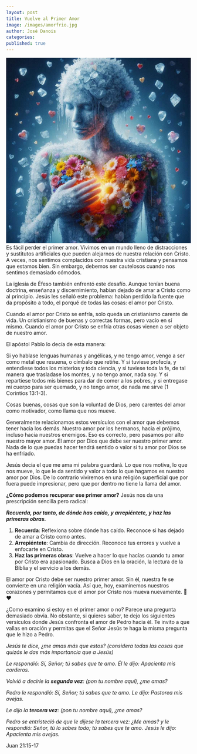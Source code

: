 ```yaml
---
layout: post
title: Vuelve al Primer Amor
image: /images/amorfrio.jpg
author: José Danois
categories: 
published: true
---
```

![Amor frío](/images/amorfrio.jpg)
Es fácil perder el primer amor. Vivimos en un mundo lleno de distracciones y sustitutos artificiales que pueden alejarnos de nuestra relación con Cristo. A veces, nos sentimos complacidos con nuestra vida cristiana y pensamos que estamos bien. Sin embargo, debemos ser cautelosos cuando nos sentimos demasiado cómodos.

La iglesia de Éfeso también enfrentó este desafío. Aunque tenían buena doctrina, enseñanza y discernimiento, habían dejado de amar a Cristo como al principio. Jesús les señaló este problema: habían perdido la fuente que da propósito a todo, el porqué de todas las cosas: el amor por Cristo.

Cuando el amor por Cristo se enfría, solo queda un cristianismo carente de vida. Un cristianismo de buenas y correctas formas, pero vacío en sí mismo. Cuando el amor por Cristo se enfría otras cosas vienen a ser objeto de nuestro amor.

El apóstol Pablo lo decía de esta manera:

Si yo hablase lenguas humanas y angélicas, y no tengo amor, vengo a ser como metal que resuena, o címbalo que retiñe. Y si tuviese profecía, y entendiese todos los misterios y toda ciencia, y si tuviese toda la fe, de tal manera que trasladase los montes, y no tengo amor, nada soy. Y si repartiese todos mis bienes para dar de comer a los pobres, y si entregase mi cuerpo para ser quemado, y no tengo amor, de nada me sirve (1 Corintios 13:1-3).

Cosas buenas, cosas que son la voluntad de Dios, pero carentes del amor como motivador, como llama que nos mueve.

Generalmente relacionamos estos versículos con el amor que debemos tener hacia los demás. Nuestro amor por los hermanos, hacia el prójimo, incluso hacia nuestros enemigos. Eso es correcto, pero pasamos por alto nuestro mayor amor. El amor por Dios que debe ser nuestro primer amor. Nada de lo que puedas hacer tendrá sentido o valor si tu amor por Dios se ha enfriado.

Jesús decía el que me ama mi palabra guardará. Lo que nos motiva, lo que nos mueve, lo que le da sentido y valor a todo lo que hagamos es nuestro amor por Dios. De lo contrario viviremos en una religión superficial que por fuera puede impresionar, pero que por dentro no tiene la llama del amor.

**¿Cómo podemos recuperar ese primer amor?** Jesús nos da una prescripción sencilla pero radical:

_**Recuerda, por tanto, de dónde has caído, y arrepiéntete, y haz las primeras obras.**_

1. **Recuerda**: Reflexiona sobre dónde has caído. Reconoce si has dejado de amar a Cristo como antes.  
2. **Arrepiéntete**: Cambia de dirección. Reconoce tus errores y vuelve a enfocarte en Cristo.  
3. **Haz las primeras obras**: Vuelve a hacer lo que hacías cuando tu amor por Cristo era apasionado. Busca a Dios en la oración, la lectura de la Biblia y el servicio a los demás.

El amor por Cristo debe ser nuestro primer amor. Sin él, nuestra fe se convierte en una religión vacía. Así que, hoy, examinemos nuestros corazones y permitamos que el amor por Cristo nos mueva nuevamente. 🙏❤️

¿Como examino si estoy en el primer amor o no? Parece una pregunta demasiado obvia. No obstante, si quieres saber, te dejo los siguientes versículos donde Jesús confronta el amor de Pedro hacia él. Te invito a que vallas en oración y permitas que el Señor Jesús te haga la misma pregunta que le hizo a Pedro.

_Jesús te dice, ¿me amas más que estos? (considera todas las cosas que quizás le das más importancia que a Jesús)_

_Le respondió: Sí, Señor; tú sabes que te amo. Él le dijo: Apacienta mis corderos._

_Volvió a decirle la **segunda vez**: (pon tu nombre aquí), ¿me amas?_

_Pedro le respondió: Sí, Señor; tú sabes que te amo. Le dijo: Pastorea mis ovejas._

_Le dijo la **tercera vez**: (pon tu nombre aquí), ¿me amas?_

_Pedro se entristeció de que le dijese la tercera vez: ¿Me amas? y le respondió: Señor, tú lo sabes todo; tú sabes que te amo. Jesús le dijo: Apacienta mis ovejas._

Juan 21:15-17
